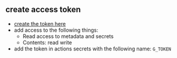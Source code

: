 ## create access token
- [create the token here](https://github.com/settings/personal-access-tokens)
- add access to the following things:
	- Read access to metadata and secrets
	- Contents: read write
- add the token in actions secrets with the following name: `G_TOKEN`